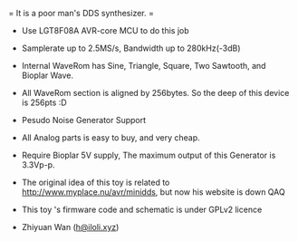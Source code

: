 = It is a poor man's DDS synthesizer. =

* Use LGT8F08A AVR-core MCU to do this job

* Samplerate up to 2.5MS/s, Bandwidth up to 280kHz(-3dB)

* Internal WaveRom has Sine, Triangle, Square, Two Sawtooth, and Bioplar Wave.

* All WaveRom section is aligned by 256bytes. So the deep of this device is 256pts :D

* Pesudo Noise Generator Support

* All Analog parts is easy to buy, and very cheap.

* Require Bioplar 5V supply, The maximum output of this Generator is 3.3Vp-p.

* The original idea of this toy is related to http://www.myplace.nu/avr/minidds, but now his website is down QAQ

* This toy 's firmware code and schematic is under GPLv2 licence

* Zhiyuan Wan (h@iloli.xyz)
